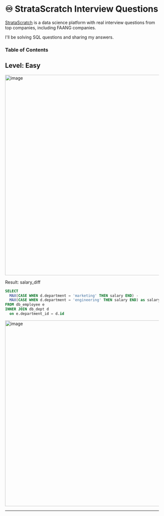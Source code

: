 # ♾ StrataScratch Interview Questions

[StrataScratch](https://www.stratascratch.com) is a data science platform with real interview questions from top companies, including FAANG companies.

I'll be solving SQL questions and sharing my answers.

### Table of Contents

## Level: Easy

<img width="657" alt="image" src="https://user-images.githubusercontent.com/81607668/172357989-cd618ae1-3fe9-4944-b720-39e8413f752f.png">

Result: salary_diff

```sql
SELECT 
  MAX(CASE WHEN d.department = 'marketing' THEN salary END) -
  MAX(CASE WHEN d.department = 'engineering' THEN salary END) as salary_diff
FROM db_employee e
INNER JOIN db_dept d
  on e.department_id = d.id
```

<img width="609" alt="image" src="https://user-images.githubusercontent.com/81607668/172358481-c6259889-4bc6-4c0a-8b41-3567d58fd4b7.png">

***
